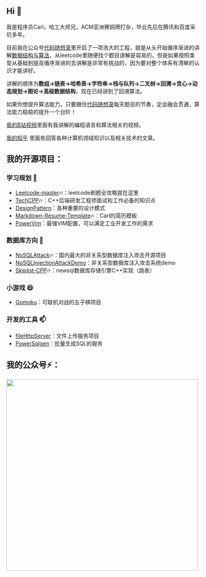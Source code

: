 ## Hi 👋

我是程序员Carl，哈工大师兄，ACM亚洲赛铜牌打杂，毕业先后在腾讯和百度采坑多年。

目前我在公众号[代码随想录](https://img-blog.csdnimg.cn/20200815195519696.png)里开启了一项浩大的工程，就是从头开始循序渐进的讲解[数据结构与算法](https://mp.weixin.qq.com/mp/appmsgalbum?action=getalbum&album_id=1485825793120387074&__biz=MzUxNjY5NTYxNA==#wechat_redirect)，从leetcode里随便找个题目讲解是容易的，但是如果按照类型从基础到提高循序渐进的去讲解是非常有挑战的，因为要对整个体系有清晰的认识才能讲好。

讲解的顺序为**数组->链表->哈希表->字符串->栈与队列->二叉树->回溯->贪心->动态规划->图论->高级数据结构**，现在已经讲到了回溯算法。

如果你想提升算法能力，只要跟住[代码随想录](https://img-blog.csdnimg.cn/20200815195519696.png)每天题目的节奏，定会融会贯通，算法能力稳稳的提升一个台阶！

[我的B站视频](https://space.bilibili.com/525438321)里面有我讲解的编程语言和算法相关的视频。

[我的知乎](https://www.zhihu.com/people/sun-xiu-yang-64) 里面有回答各种计算机领域知识以及相关技术的文章。

## 我的开源项目：

### 学习规划 🌱
* [Leetcode-master](https://github.com/youngyangyang04/leetcode-master)🔥：leetcode刷题全攻略就在这里
* [TechCPP](https://github.com/youngyangyang04/TechCPP)🔥：C++后端研发工程师面试和工作必备的知识点
* [DesignPattern](https://github.com/youngyangyang04/DesignPattern)：各种重要的设计模式
* [Markdown-Resume-Template](https://github.com/youngyangyang04/Markdown-Resume-Template)🔥：Carl的简历模板
* [PowerVim](https://github.com/youngyangyang04/PowerVim)：最强VIM配置，可以满足工业开发工作的需求

### 数据库方向 🔭
* [NoSQLAttack](https://github.com/youngyangyang04/NoSQLAttack)🔥：国内最大的非关系型数据库注入攻击开源项目
* [NoSQLInjectionAttackDemo](https://github.com/youngyangyang04/NoSQLInjectionAttackDemo)：非关系型数据库注入攻击系统demo 
* [Skiplist-CPP](https://github.com/youngyangyang04/Skiplist-CPP)🔥：newsql数据库存储引擎C++实现（跳表）

### 小游戏 😄
* [Gomoku](https://github.com/youngyangyang04/Gomoku)：可联机对战的五子棋项目

### 开发的工具 📫
* [fileHttpServer](https://github.com/youngyangyang04/fileHttpServer)：文件上传服务项目
* [PowerSqlgen](https://github.com/youngyangyang04/PowerSqlgen)：批量生成SQL的服务

## 我的公众号⚡：

<img src='https://img-blog.csdnimg.cn/2020100812093127.png' width=500> </img></div>

<!--
### Hi there 👋
**youngyangyang04/youngyangyang04** is a ✨ _special_ ✨ repository because its `README.md` (this file) appears on your GitHub profile.

Here are some ideas to get you started:

- 🔭 I’m currently working on ...
- 🌱 I’m currently learning ...
- 👯 I’m looking to collaborate on ...
- 🤔 I’m looking for help with ...
- 💬 Ask me about ...
- 📫 How to reach me: ...
- 😄 Pronouns: ...
- ⚡ Fun fact: ...
-->

